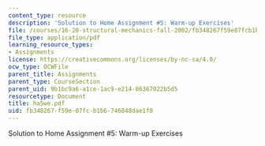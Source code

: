```yaml
---
content_type: resource
description: 'Solution to Home Assignment #5: Warm-up Exercises'
file: /courses/16-20-structural-mechanics-fall-2002/fb348267f59e07fcb1b6746848dae1f0_ha5we.pdf
file_type: application/pdf
learning_resource_types:
- Assignments
license: https://creativecommons.org/licenses/by-nc-sa/4.0/
ocw_type: OCWFile
parent_title: Assignments
parent_type: CourseSection
parent_uid: 9b1bc9a6-a1ce-1ac9-e214-06367022b5d5
resourcetype: Document
title: ha5we.pdf
uid: fb348267-f59e-07fc-b1b6-746848dae1f0
---
```

Solution to Home Assignment #5: Warm-up Exercises
